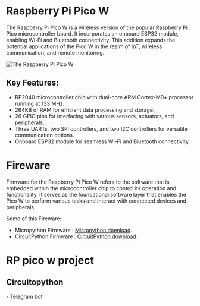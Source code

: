 # Raspberry Pi Pico W
<p> The Raspberry Pi Pico W is a wireless version of the popular Raspberry Pi Pico microcontroller board. It incorporates an onboard ESP32 module, enabling Wi-Fi and Bluetooth connectivity. This addition expands the potential applications of the Pico W in the realm of IoT, wireless communication, and remote monitoring. </p>


<picture>
<img alt="The Raspberry Pi Pico W " src="https://micropython.org/resources/micropython-media/boards/PICO_W/rp2-pico-w.jpg">
</picture>


<p>
<h2>Key Features:</h2>

 - RP2040 microcontroller chip with dual-core ARM Cortex-M0+ processor running at 133 MHz.
 - 264KB of RAM for efficient data processing and storage.
 - 26 GPIO pins for interfacing with various sensors, actuators, and peripherals.
 - Three UARTs, two SPI controllers, and two I2C controllers for versatile communication options.
 - Onboard ESP32 module for seamless Wi-Fi and Bluetooth connectivity.

</p>
<h1>Fireware</h1> 
<p>
Firmware for the Raspberry Pi Pico W refers to the software that is embedded within the microcontroller chip to control its operation and functionality. It serves as the foundational software layer that enables the Pico W to perform various tasks and interact with connected devices and peripherals.

Some of this Fireware:
- Micropython Firmware : [Micropython doenload](https://micropython.org/download/rp2-pico-w/).
- CircuitPython Firmware : [CircuitPython download](https://circuitpython.org/board/raspberry_pi_pico_w/).
</p>


<h1>RP pico w project </h1>
<h2> Circuitopython </h2>

<p>
- Telegram bot  
</p>

